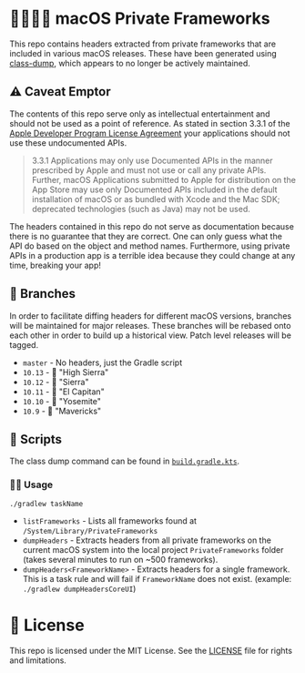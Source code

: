  # 🍎🕵🏻‍♂️ macOS Private Frameworks

This repo contains headers extracted from private frameworks that are included in various macOS releases.
These have been generated using [class-dump](http://stevenygard.com/projects/class-dump/), which appears
to no longer be actively maintained.

## ⚠️ Caveat Emptor

The contents of this repo serve only as intellectual entertainment and should not be used as a point of reference.
As stated in section 3.3.1 of the [Apple Developer Program License Agreement](https://developer.apple.com/terms/)
your applications should not use these undocumented APIs.

> 3.3.1 Applications may only use Documented APIs in the manner prescribed by Apple and
must not use or call any private APIs. Further, macOS Applications submitted to Apple for
distribution on the App Store may use only Documented APIs included in the default installation
of macOS or as bundled with Xcode and the Mac SDK; deprecated technologies (such as Java)
may not be used.

The headers contained in this repo do not serve as documentation because there is no guarantee
that they are correct. One can only guess what the API do based on the object and method names.
Furthermore, using private APIs in a production app is a terrible idea because they could change
at any time, breaking your app!

## 🔀 Branches

In order to facilitate diffing headers for different macOS versions, branches will be maintained for major releases.
These branches will be rebased onto each other in order to build up a historical view. Patch level releases will be tagged.

- `master` - No headers, just the Gradle script
- `10.13` - 🚧 "High Sierra"
- `10.12` - 🚧 "Sierra"
- `10.11` - 🚧 "El Capitan"
- `10.10` - 🚧 "Yosemite"
- `10.9` - 🚧 "Mavericks"

## 📜 Scripts

The class dump command can be found in [`build.gradle.kts`](https://github.com/phatblat/macOSPrivateFrameworks/blob/master/build.gradle.kts#L113).

### 🤳🏼 Usage

`./gradlew taskName`

- `listFrameworks` - Lists all frameworks found at `/System/Library/PrivateFrameworks`
- `dumpHeaders` - Extracts headers from all private frameworks on the current macOS system into the local project `PrivateFrameworks` folder (takes several minutes to run on ~500 frameworks).
- `dumpHeaders<FrameworkName>` - Extracts headers for a single framework. This is a task rule and will fail if `FrameworkName` does not exist. (example: `./gradlew dumpHeadersCoreUI`)

# 📄 License

This repo is licensed under the MIT License. See the [LICENSE](LICENSE.md) file for rights and limitations.
